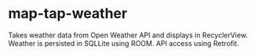 # map-tap-weather

Takes weather data from Open Weather API and displays in RecyclerView. 
Weather is persisted in SQLLite using ROOM. 
API access using Retrofit.


